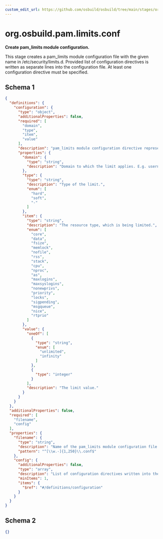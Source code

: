 ```yaml
---
custom_edit_url: https://github.com/osbuild/osbuild/tree/main/stages/org.osbuild.pam.limits.conf.meta.json
---
```

# org.osbuild.pam.limits.conf
<!--
[//]: # ( DO NOT MODIFY THIS FILE! )
[//]: # ( This content is generated by `scripts/pull_osbuild_modules.py` )
[//]: # ( Rather change the source of this: https://github.com/osbuild/osbuild/tree/main/stages/org.osbuild.pam.limits.conf.meta.json )
-->

**Create pam_limits module configuration.**

This stage creates a pam_limits module configuration file with the given name in
/etc/security/limits.d. Provided list of configuration directives is written
as separate lines into the configuration file. At least one configuration
directive must be specified.

## Schema 1

```json
{
  "definitions": {
    "configuration": {
      "type": "object",
      "additionalProperties": false,
      "required": [
        "domain",
        "type",
        "item",
        "value"
      ],
      "description": "pam_limits module configuration directive representing one line in the configuration.",
      "properties": {
        "domain": {
          "type": "string",
          "description": "Domain to which the limit applies. E.g. username, groupname, etc."
        },
        "type": {
          "type": "string",
          "description": "Type of the limit.",
          "enum": [
            "hard",
            "soft",
            "-"
          ]
        },
        "item": {
          "type": "string",
          "description": "The resource type, which is being limited.",
          "enum": [
            "core",
            "data",
            "fsize",
            "memlock",
            "nofile",
            "rss",
            "stack",
            "cpu",
            "nproc",
            "as",
            "maxlogins",
            "maxsyslogins",
            "nonewprivs",
            "priority",
            "locks",
            "sigpending",
            "msgqueue",
            "nice",
            "rtprio"
          ]
        },
        "value": {
          "oneOf": [
            {
              "type": "string",
              "enum": [
                "unlimited",
                "infinity"
              ]
            },
            {
              "type": "integer"
            }
          ],
          "description": "The limit value."
        }
      }
    }
  },
  "additionalProperties": false,
  "required": [
    "filename",
    "config"
  ],
  "properties": {
    "filename": {
      "type": "string",
      "description": "Name of the pam_limits module configuration file to create.",
      "pattern": "^[\\w.-]{1,250}\\.conf$"
    },
    "config": {
      "additionalProperties": false,
      "type": "array",
      "description": "List of configuration directives written into the configuration file.",
      "minItems": 1,
      "items": {
        "$ref": "#/definitions/configuration"
      }
    }
  }
}
```

## Schema 2

```json
{}
```
